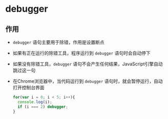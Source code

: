 # debugger

## 作用

- `debugger` 语句主要用于除错，作用是设置断点

- 如果有正在运行的除错工具，程序运行到 `debugger` 语句时会自动停下

- 如果没有除错工具，`debugger` 语句不会产生任何结果，JavaScript引擎自动跳过这一句

- 在Chrome浏览器中，当代码运行到 `debugger` 语句时，就会暂停运行，自动打开控制台界面

    ```js
    for(var i = 0; i < 5; i++){
      console.log(i);
      if (i === 2) debugger;
    }
    ```
